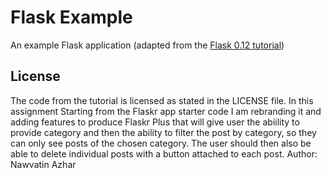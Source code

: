 # Flask Example

An example Flask application (adapted from the [Flask 0.12 tutorial](https://www.iwu.edu/~mliffito/flask_tutorial/))

## License

The code from the tutorial is licensed as stated in the LICENSE file.
In this assignment Starting from the Flaskr app starter code I am rebranding it and adding features to produce Flaskr Plus that will give user the abiility to provide category and then the ability to filter the post by category, so they can only see posts of the chosen category. The user should then also be able to delete individual posts with a button attached to each post.
Author: Nawvatin Azhar
